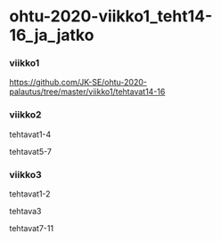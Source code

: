 # ohtu-2020-viikko1_teht14-16_ja_jatko  
### viikko1

  https://github.com/JK-SE/ohtu-2020-palautus/tree/master/viikko1/tehtavat14-16 
  
### viikko2

  tehtavat1-4
  
  tehtavat5-7
  
### viikko3

   tehtavat1-2
   
   tehtava3
   
   tehtavat7-11
   
